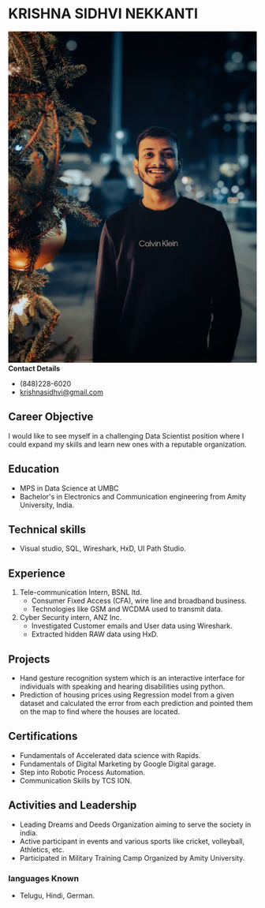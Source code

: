# KRISHNA SIDHVI NEKKANTI
![Sid Pic](sid.jpeg)
**Contact Details**
- (848)228-6020
- krishnasidhvi@gmail.com
## Career Objective
I would like to see myself in a challenging Data Scientist position where I could expand my skills and learn new ones with a reputable organization.
## Education
- MPS in Data Science at UMBC
- Bachelor's in Electronics and Communication engineering from Amity University, India.
## Technical skills
- Visual studio, SQL, Wireshark, HxD, UI Path Studio.
## Experience
1. Tele-communication Intern, BSNL ltd.
   -	Consumer Fixed Access (CFA), wire line and broadband business.
   -	Technologies like GSM and WCDMA used to transmit data.
2. Cyber Security intern, ANZ Inc.
   - Investigated Customer emails and User data using Wireshark.
   - Extracted hidden RAW data using HxD.
## Projects
- Hand gesture recognition system which is an interactive interface for individuals with speaking and hearing disabilities using python.
- Prediction of housing prices using Regression model from a given dataset and calculated the error from each prediction and pointed them on the map to find where the houses are located.
## Certifications
- Fundamentals of Accelerated data science with Rapids.
- Fundamentals of Digital Marketing by Google Digital garage.
- Step into Robotic Process Automation.
- Communication Skills by TCS ION.
## Activities and Leadership
- Leading Dreams and Deeds Organization aiming to serve the society in india.
- Active participant in events and various sports like cricket, volleyball, Athletics, etc.
- Participated in Military Training Camp Organized by Amity University.
### languages Known
- Telugu, Hindi, German.

